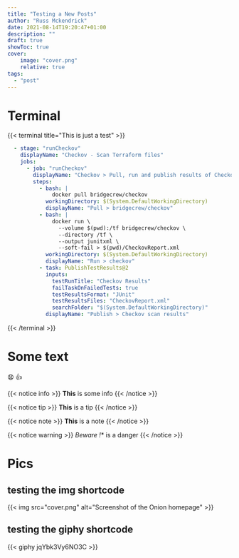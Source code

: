 ```yaml
---
title: "Testing a New Posts"
author: "Russ Mckendrick"
date: 2021-08-14T19:20:47+01:00
description: ""
draft: true
showToc: true
cover:
    image: "cover.png"
    relative: true
tags:
  - "post"
---
```


# Terminal

{{< terminal title="This is just a test" >}}
``` yaml
  - stage: "runCheckov"
    displayName: "Checkov - Scan Terraform files"
    jobs:
      - job: "runCheckov"
        displayName: "Checkov > Pull, run and publish results of Checkov scan"
        steps:
          - bash: |
              docker pull bridgecrew/checkov
            workingDirectory: $(System.DefaultWorkingDirectory)
            displayName: "Pull > bridgecrew/checkov"
          - bash: |
              docker run \
                --volume $(pwd):/tf bridgecrew/checkov \
                --directory /tf \
                --output junitxml \
                --soft-fail > $(pwd)/CheckovReport.xml
            workingDirectory: $(System.DefaultWorkingDirectory)
            displayName: "Run > checkov"
          - task: PublishTestResults@2
            inputs:
              testRunTitle: "Checkov Results"
              failTaskOnFailedTests: true
              testResultsFormat: "JUnit"
              testResultsFiles: "CheckovReport.xml"
              searchFolder: "$(System.DefaultWorkingDirectory)"
            displayName: "Publish > Checkov scan results"
```
{{< /terminal >}}
# Some text

:anguished: :+1:

{{< notice info >}}
**This** is some info
{{< /notice >}}

{{< notice tip >}}
**This** is a tip
{{< /notice >}}

{{< notice note >}}
**This** is a note
{{< /notice >}}

{{< notice warning >}}
*Beware !** is a danger
{{< /notice >}}

# Pics
## testing the img shortcode

{{< img src="cover.png" alt="Screenshot of the Onion homepage" >}}
## testing the giphy shortcode

{{< giphy jqYbk3Vy6NO3C >}}